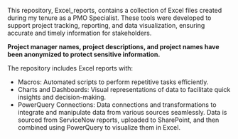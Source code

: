This repository, Excel_reports, contains a collection of Excel files created during my tenure as a PMO Specialist. 
These tools were developed to support project tracking, reporting, and data visualization, ensuring accurate and timely information for stakeholders.

**Project manager names, project descriptions, and project names have been anonymized to protect sensitive information.**

The repository includes Excel reports with:
- Macros: Automated scripts to perform repetitive tasks efficiently.
- Charts and Dashboards: Visual representations of data to facilitate quick insights and decision-making.
- PowerQuery Connections: Data connections and transformations to integrate and manipulate data from various sources seamlessly. Data is sourced from ServiceNow reports, uploaded to SharePoint, and then combined using PowerQuery to visualize them in Excel.
  
